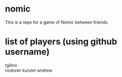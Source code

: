 # nomic
This is a repo for a game of Nomic between friends.
# list of players (using github username)
tgilino
<br> rookswr
kunzel-andrew
